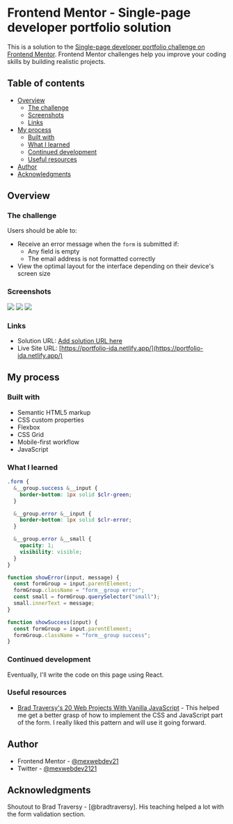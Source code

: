 # Frontend Mentor - Single-page developer portfolio solution

This is a solution to the [Single-page developer portfolio challenge on Frontend Mentor](https://www.frontendmentor.io/challenges/singlepage-developer-portfolio-bBVj2ZPi-x). Frontend Mentor challenges help you improve your coding skills by building realistic projects.

## Table of contents

- [Overview](#overview)
  - [The challenge](#the-challenge)
  - [Screenshots](#screenshots)
  - [Links](#links)
- [My process](#my-process)
  - [Built with](#built-with)
  - [What I learned](#what-i-learned)
  - [Continued development](#continued-development)
  - [Useful resources](#useful-resources)
- [Author](#author)
- [Acknowledgments](#acknowledgments)

## Overview

### The challenge

Users should be able to:

- Receive an error message when the `form` is submitted if:
  - Any field is empty
  - The email address is not formatted correctly
- View the optimal layout for the interface depending on their device's screen size

### Screenshots

![](./screenshots/screenshot_mobile-portfolio.png)
![](./screenshots/screenshot_tablet-portfolio.png)
![](./screenshots/screenshot_desktop-portfolio.png)

### Links

- Solution URL: [Add solution URL here](https://your-solution-url.com)
- Live Site URL: [https://portfolio-ida.netlify.app/](https://portfolio-ida.netlify.app/)

## My process

### Built with

- Semantic HTML5 markup
- CSS custom properties
- Flexbox
- CSS Grid
- Mobile-first workflow
- JavaScript

### What I learned

```scss
.form {
  &__group.success &__input {
    border-bottom: 1px solid $clr-green;
  }

  &__group.error &__input {
    border-bottom: 1px solid $clr-error;
  }

  &__group.error &__small {
    opacity: 1;
    visibility: visible;
  }
}
```

```js
function showError(input, message) {
  const formGroup = input.parentElement;
  formGroup.className = "form__group error";
  const small = formGroup.querySelector("small");
  small.innerText = message;
}

function showSuccess(input) {
  const formGroup = input.parentElement;
  formGroup.className = "form__group success";
}
```

### Continued development

Eventually, I'll write the code on this page using React.

### Useful resources

- [Brad Traversy's 20 Web Projects With Vanilla JavaScript](https://www.udemy.com/course-dashboard-redirect/?course_id=2782800) - This helped me get a better grasp of how to implement the CSS and JavaScript part of the form. I really liked this pattern and will use it going forward.

## Author

- Frontend Mentor - [@mexwebdev21](https://www.frontendmentor.io/profile/mexwebdev21)
- Twitter - [@mexwebdev2121](https://www.twitter.com/mexwebdev2121)

## Acknowledgments

Shoutout to Brad Traversy - [@bradtraversy]. His teaching helped a lot with the form validation section.
